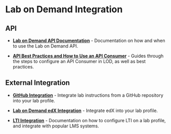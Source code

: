 # Lab on Demand Integration

## API

* [**Lab on Demand API Documentation**](/lod/lod-api/lod-api-main.md) - Documentation on how and when to use the Lab on Demand API.

* [**API Best Practices and How to Use an API Consumer**](/lod/how-to-use-api-consumer.md) - Guides through the steps to configure an API Consumer in LOD, as well as best practices. 

## External Integration

* [**GitHub Integration**](/guides/github-integration/github-integration.md) - Integrate lab instructions from a GitHub repository into your lab profile.

* [**Lab on Demand edX Integration**](/guides/lti/lod-lti.md) - Integrate edX into your lab profile. 

* [**LTI Integration**](/lod/lab-on-demand-lti-integration.md) - Documentation on how to configure LTI on a lab profile, and integrate with popular LMS systems. 
